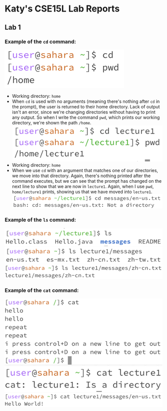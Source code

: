# Katy's CSE15L Lab Reports
## Lab 1
### Example of the `cd` command: 
![cd command with NO arguments](cdnoArg.jpg)
- Working directory: `home`
- When `cd` is used with no arguments (meaning there's nothing after `cd` in the prompt), the user is returned to their home directory. Lack of output isn't an error, since we're changing directories without having to print any output. So when I write the command `pwd`, which prints our working directory, we're shown the path `/home`. 
![cd command with DIR argument](cdDirArg.jpg)
- Working directory: `home`
- When we use `cd` with an argument that matches one of our directories, we move into that directory. Again, there's nothing printed after the command executes, but we can see that the prompt has changed on the next line to show that we are now in `lecture1`. Again, when I use `pwd`, `home/lecture1` prints, showing us that we have moved into `lecture1`.
![cd command with FILE argument](cdFileArg.jpg)
### Example of the `ls` command:
![ls command with NO arguments](lsNoArg.jpg)
![ls command with DIR argument](lsDirArg.jpg)
![ls command with FILE argument](lsFileArg.jpg)
### Example of the `cat` command:
![cat command with NO arguments](catNoArg.jpg)
![cat command with DIR argument](catDirArg.jpg)
![cat command with FILE argument](catFileArg.jpg)




